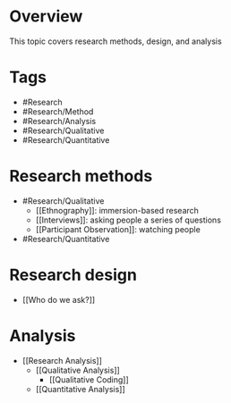 # Overview
This topic covers research methods, design, and analysis

# Tags
- #Research 
- #Research/Method 
- #Research/Analysis 
- #Research/Qualitative 
- #Research/Quantitative 

# Research methods
- #Research/Qualitative 
	- [[Ethnography]]: immersion-based research
	- [[Interviews]]: asking people a series of questions
	- [[Participant Observation]]: watching people
- #Research/Quantitative 

# Research design
- [[Who do we ask?]]

# Analysis
- [[Research Analysis]]
	- [[Qualitative Analysis]]
		- [[Qualitative Coding]]
	- [[Quantitative Analysis]]